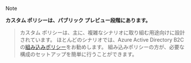 > [!NOTE]
> **カスタム ポリシーは、パブリック プレビュー段階にあります。**

> カスタム ポリシーは、主に、複雑なシナリオに取り組む用途向けに設計されています。 ほとんどのシナリオでは、Azure Active Directory B2C の[組み込みポリシー](..\articles\active-directory-b2c\active-directory-b2c-reference-policies.md)をお勧めします。 組み込みポリシーの方が、必要な構成のセットアップを簡単に行うことができます。

